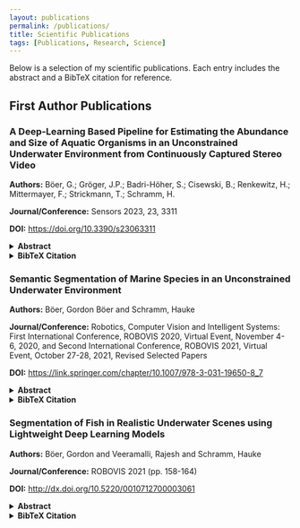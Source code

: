 ```yaml
---
layout: publications
permalink: /publications/
title: Scientific Publications
tags: [Publications, Research, Science]
---
```


<p>Below is a selection of my scientific publications. Each entry includes the abstract and a BibTeX citation for reference.</p>

<h2>First Author Publications</h2>

<div class="publications-list">

  <div class="publication-entry">
    <h3>A Deep-Learning Based Pipeline for Estimating the Abundance and Size of Aquatic Organisms in an Unconstrained Underwater Environment from Continuously Captured Stereo Video</h3>
    <p><strong>Authors:</strong> Böer, G.; Gröger, J.P.; Badri-Höher, S.; Cisewski, B.; Renkewitz, H.; Mittermayer, F.; Strickmann, T.; Schramm, H.</p>
    <p><strong>Journal/Conference:</strong> Sensors 2023, 23, 3311</p>
    <p><strong>DOI:</strong> <a href="https://doi.org/10.3390/s23063311" target="_blank">https://doi.org/10.3390/s23063311</a></p>
    <details>
      <summary><strong>Abstract</strong></summary>
      <p>
        The utilization of stationary underwater cameras is a modern and well-adapted approach to provide a continuous and cost-effective long-term solution to monitor underwater habitats of particular interest. A common goal of such monitoring systems is to gain better insight into the dynamics and condition of populations of various marine organisms, such as migratory or commercially relevant fish taxa. This paper describes a complete processing pipeline to automatically determine the abundance, type and estimate the size of biological taxa from stereoscopic video data captured by the stereo camera of a stationary Underwater Fish Observatory (UFO). A calibration of the recording system was carried out in situ and, afterward, validated using the synchronously recorded sonar data. The video data were recorded continuously for nearly one year in the Kiel Fjord, an inlet of the Baltic Sea in northern Germany. It shows underwater organisms in their natural behavior, as passive low-light cameras were used instead of active lighting to dampen attraction effects and allow for the least invasive recording possible. The recorded raw data are pre-filtered by an adaptive background estimation to extract sequences with activity, which are then processed by a deep detection network, i.e., Yolov5. This provides the location and type of organisms detected in each video frame of both cameras, which are used to calculate stereo correspondences following a basic matching scheme. In a subsequent step, the size and distance of the depicted organisms are approximated using the corner coordinates of the matched bounding boxes. The Yolov5 model employed in this study was trained on a novel dataset comprising 73,144 images and 92,899 bounding box annotations for 10 categories of marine animals. The model achieved a mean detection accuracy of 92.4%, a mean average precision (mAP) of 94.8% and an F1 score of 93%.
      </p>
    </details>
    <details>
      <summary><strong>BibTeX Citation</strong></summary>
      <pre>
@article{boer2023deep,
  title={A deep-learning based pipeline for estimating the abundance and size of aquatic organisms in an unconstrained underwater environment from continuously captured stereo video},
  author={B{\"o}er, Gordon and Gr{\"o}ger, Joachim Paul and Badri-H{\"o}her, Sabah and Cisewski, Boris and Renkewitz, Helge and Mittermayer, Felix and Strickmann, Tobias and Schramm, Hauke},
  journal={Sensors},
  volume={23},
  number={6},
  pages={3311},
  year={2023},
  publisher={MDPI}
}
 </pre>
</details>
</div>

<div class="publication-entry">
    <h3>Semantic Segmentation of Marine Species in an Unconstrained Underwater Environment</h3>
    <p><strong>Authors:</strong> Böer, Gordon Böer and Schramm, Hauke</p>
    <p><strong>Journal/Conference:</strong> Robotics, Computer Vision and Intelligent Systems: First International Conference, ROBOVIS 2020, Virtual Event, November 4-6, 2020, and Second International Conference, ROBOVIS 2021, Virtual Event, October 27-28, 2021, Revised Selected Papers</p>
    <p><strong>DOI:</strong> <a href="https://link.springer.com/chapter/10.1007/978-3-031-19650-8_7" target="_blank">https://link.springer.com/chapter/10.1007/978-3-031-19650-8_7</a></p>
    <details>
      <summary><strong>Abstract</strong></summary>
      <p>
        A non-invasive Underwater Fish Observatory (UFO) was developed and deployed on the seafloor to perform continuous recording of stereo video and sonar data as well as various oceanic parameters at a high temporal sampling rate. The acquired image data is processed to automatically detect, classify and measure the size of passing aquatic organisms. An important subtask in this pro-cessing chain is the semantic segmentation of the previously detected animals. Within this publication, a former segmentation system, that only considered a binary classification of fish and background, is extended to a multi-class seg-mentation system by including an additional species. Since the images usually contain a lot of background, the semantic segmentation is a problem with a high class imbalance, which demands special care in the choice of loss functions and evaluation metrics. Therefore, three different loss functions, namely Dice loss, Focal loss and Lovasz loss, which are well suited for class-imbalance problems, are investigated and their effect on the final mean intersection-over-union (IoU) on a separate test set is explored. For the given dataset, the model trained with a Focal loss performed best achieving an average, class specific IoU of 0.982 for the background class, 0.828 for the Aurelia aurita and 0.678 for the Gadus morhua.
      </p>
    </details>
    <details>
      <summary><strong>BibTeX Citation</strong></summary>
      <pre>
@inproceedings{boer2022semantic,
  title={Semantic Segmentation of Marine Species},
  author={B{\"o}er, Gordon and Schramm, Hauke},
  booktitle={Robotics, Computer Vision and Intelligent Systems: First International Conference, ROBOVIS 2020, Virtual Event, November 4-6, 2020, and Second International Conference, ROBOVIS 2021, Virtual Event, October 27-28, 2021, Revised Selected Papers},
  pages={131},
  year={2022},
  organization={Springer Nature}
}
 </pre>
</details>
</div>

<div class="publication-entry">
    <h3>Segmentation of Fish in Realistic Underwater Scenes using Lightweight Deep Learning Models</h3>
    <p><strong>Authors:</strong> Böer, Gordon and Veeramalli, Rajesh and Schramm, Hauke</p>
    <p><strong>Journal/Conference:</strong> ROBOVIS 2021 (pp. 158-164)</p>
    <p><strong>DOI:</strong> <a href="http://dx.doi.org/10.5220/0010712700003061" target="_blank">http://dx.doi.org/10.5220/0010712700003061</a></p>
    <details>
      <summary><strong>Abstract</strong></summary>
      <p>
        The semantic segmentation of fish in real underwater scenes is a challenging task and an important prerequisite for various processing steps. With a good segmentation result, it becomes possible to automatically extract the fish contour and derive morphological features, both of which can be used for species identification and fish biomass assessment. In this work, two deep learning models, DeepLabV3 and PSPNet, are investigated for their applicability to fish segmentation for a fish stock monitoring application with low light cameras. By pruning these networks and employing a different encoder, they become more suitable for systems with limited hardware, such as remotely operated or autonomously operated underwater vehicles. Both segmentation models are trained and evaluated on a novel dataset of underwater images showing Gadus morhua in its natural behavior. On a challenging test set, which includes fish recorded at difficult visibility conditions, the PSPNet performs best, and achieves an average pixel accuracy of 96.8% and an intersection-over-union between the predicted and the target mask of 73.8%. It achieves this with a very limited parameter set of 94,393 trainable parameters.
      </p>
    </details>
    <details>
      <summary><strong>BibTeX Citation</strong></summary>
      <pre>
@inproceedings{boer2021segmentation,
  title={Segmentation of Fish in Realistic Underwater Scenes using Lightweight Deep Learning Models.},
  author={B{\"o}er, Gordon and Veeramalli, Rajesh and Schramm, Hauke},
  booktitle={ROBOVIS},
  pages={158--164},
  year={2021}
}
 </pre>

    </details>
    </div>

<div class="publication-entry">
    <h3>Detection of Facial Landmarks in 3D Face Scans Using the Discriminative Generalized Hough Transform (DGHT)</h3>
    <p><strong>Authors:</strong> Böer, Gordon and Hahmann, Ferdinand and Buhr, Ines and Essig, Harald and Schramm, Hauke</p>
    <p><strong>Journal/Conference:</strong> Bildverarbeitung für die Medizin 2015: Algorithmen-Systeme-Anwendungen. Proceedings des Workshops vom 15. bis 17. März 2015 in Lübeck (pp. 299-304)</p>
    <p><strong>DOI:</strong> <a href="https://doi.org/10.1007/978-3-662-46224-9_52" target="_blank">https://doi.org/10.1007/978-3-662-46224-9_52</a></p>
    <details>
      <summary><strong>Abstract</strong></summary>
      <p>
        This paper presents the Discriminative Generalized Hough Transform (DGHT) as a technique to localize landmarks in 3D face scans. While the DGHT has been successfully used for the detection of landmarks in 2D and 3D images this work extends the framework to be used with triangle meshes for the first time. Instead of edge features and their respective gradient direction, the relative positions and orientations of the mesh faces are utilized to describe the geometric structures which are relevant for the detection of a specific landmark. Implementing a coarse-to-fine strategy at first a decimated version of the mesh is used to locate the global region of the point of interest, followed by more detailed localizations on higher resolution meshes. The utilized shape models are created in an automated, discriminative training process which assigns individual weights to the single model points, aiming at an increased localization rate. The technique has been applied to detect 38 anthropometric facial landmarks on 99 3D face scans. With an average error of 1.9mm, the most accurate detection was performed for the right alare, the average error when considering all landmarks amounts to 5.1 mm.
      </p>
    </details>
    <details>
      <summary><strong>BibTeX Citation</strong></summary>
      <pre>
@inproceedings{boer2015detection,
  title={Detection of Facial Landmarks in 3D Face Scans Using the Discriminative Generalized Hough Transform (DGHT)},
  author={B{\"o}er, Gordon and Hahmann, Ferdinand and Buhr, Ines and Essig, Harald and Schramm, Hauke},
  booktitle={Bildverarbeitung f{\"u}r die Medizin 2015: Algorithmen-Systeme-Anwendungen. Proceedings des Workshops vom 15. bis 17. M{\"a}rz 2015 in L{\"u}beck},
  pages={299--304},
  year={2015},
  organization={Springer}
}
 </pre>

    </details>
    </div>

</div>

<h2>Co-Author Publications</h2>

<div class="publications-list">

<div class="publication-entry">
    <h3>Development and operation of a novel non-invasive opto-acoustic underwater fish observatory in Kiel Bight, Southwestern Baltic Sea</h3>
    <p><strong>Authors:</strong> Gröger, Joachim P.  and Cisewski, Boris  and Badri-Hoeher, Sabah  and Böer, Gordon  and Boos, Karin  and Clemmesen, Catriona  and Cojocaru, Ala  and Dauben, Verena  and Hoeher, Peter A.  and Lehmann, Andreas  and Matz, Sebastian  and Mehrtens, Hela  and Mittermayer, Felix  and Renkewitz, Helge  and Schramm, Hauke  and Strickmann, Tobias  and Westphalen, Jonni  and Wilts, Thomas  and Winkler, Julian  and Wolf, Dennis  and Zenk, Oliver</p>
    <p><strong>Journal/Conference:</strong> Frontiers in Marine Science 11 (2024): 1425259</p>
    <p><strong>DOI:</strong> <a href="https://doi.org/10.3389/fmars.2024.1425259" target="_blank">https://doi.org/10.3389/fmars.2024.1425259</a></p>
    <details>
      <summary><strong>Abstract</strong></summary>
      <p>
        This study presents a trilateral test array of new opto-acoustic Underwater Fish Observatories (UFOs) that were operated and tested in Kiel Bight as part of the "UFOTriNet" project. While hydroacoustic and optical techniques have so far been used individually to observe and monitor fish stocks, we present a coupled hybrid system consisting of an optical device intended to scan the near-field as a subsample of a spatially larger medium-to-far-field, scanned by an acoustical device. The optical device consists of two residual light amplifying camera modules able to detect and classify various marine species at a high resolution in the range of at max 4 meters in the study area. To compensate for this spatial limitation, the acoustical component consists of a 2D imaging sonar with a maximum range of 50 m, albeit with a lower resolution. Species affiliation, morphometric characteristics of fish and other marine organisms were stereo-optically detected and classified in the nearfield, blended with acoustical activity in medium to far range, and projected onto the entire insonified area using a hybrid algorithm. Through the synchronous acquisition of multiparametric abiotic and biotic data, UFO allows an automatic, continuous, and non-invasive long-term monitoring of various fish and other marine species and their habitats at regional hotspots. An 86-day multiparametric sample revealing an abrupt shift from a clupeid fish to a gelatinous plankton dominated regime in summer / autumn 2021 in Kiel Fjord is used to demonstrate the potential of UFO for various applications.
      </p>
    </details>
    <details>
      <summary><strong>BibTeX Citation</strong></summary>
      <pre>
@article{groger2024development,
  title={Development and operation of a novel non-invasive opto-acoustic underwater fish observatory in Kiel Bight, Southwestern Baltic Sea},
  author={Gr{\"o}ger, Joachim P and Cisewski, Boris and Badri-Hoeher, Sabah and B{\"o}er, Gordon and Boos, Karin and Clemmesen, Catriona and Cojocaru, Ala and Dauben, Verena and Hoeher, Peter A and Lehmann, Andreas and others},
  journal={Frontiers in Marine Science},
  volume={11},
  pages={1425259},
  year={2024},
  publisher={Frontiers Media SA}
}
 </pre>
</details>
</div>

<div class="publication-entry">
    <h3>Self-attention and generative adversarial networks for algae monitoring</h3>
    <p><strong>Authors:</strong> Huynh, Nhut Hai and Böer, Gordon and Schramm, Hauke</p>
    <p><strong>Journal/Conference:</strong> European Journal of Remote Sensing 55.1 (2022): 10-22.</p>
    <p><strong>DOI:</strong> <a href="https://doi.org/10.1080/22797254.2021.2010605" target="_blank">https://doi.org/10.1080/22797254.2021.2010605</a></p>
    <details>
      <summary><strong>Abstract</strong></summary>
      <p>
        Water is important for the natural environment and human health. Monitoring algae concentrations yield information on the water quality. Compared with in situ measurements of water quality parameters, which are often complex and expensive, remote sensing techniques, using hyperspectral data analysis, are fast and cost-effective. The objectives of this study are (1) to estimate the algae concentrations from hyperspectral data using deep learning techniques, (2) to investigate the applicability of attention mechanisms in the analysis of hyperspectral data, and (3) to augment the training data using generative adversarial networks (GANs). The results show that the accuracy of deep learning techniques is 7.6% higher than that of simpler artificial neural networks. Compared to noise injection and principal component analysis-based data augmentation, the use of a GAN-based data augmentation method significantly improves the accuracy of algae concentration estimates (>5%). In addition, models with added attention mechanisms yield an on average 3.13% higher accuracy than those without attention techniques. This result demonstrates the improvement of spectral features of artificial hyperspectral data based on the self-attention approach, revealing the potential of attention techniques in hyperspectral remote sensing.
      </p>
    </details>
    <details>
      <summary><strong>BibTeX Citation</strong></summary>
      <pre>
@article{huynh2022self,
  title={Self-attention and generative adversarial networks for algae monitoring},
  author={Huynh, Nhut Hai and B{\"o}er, Gordon and Schramm, Hauke},
  journal={European Journal of Remote Sensing},
  volume={55},
  number={1},
  pages={10--22},
  year={2022},
  publisher={Taylor \& Francis}
}
 </pre>

    </details>
    </div>



<div class="publication-entry">
    <h3>Classification of voting patterns to improve the generalized Hough transform for epiphyses localization</h3>
    <p><strong>Authors:</strong> Hahmann, Ferdinand and Böer, Gordon and Gabriel, Eric and Deserno, Thomas M and Meyer, Carsten and Schramm, Hauke</p>
    <p><strong>Journal/Conference:</strong> Medical Imaging 2016: Computer-Aided Diagnosis (Vol. 9785, pp. 47-57)</p>
    <p><strong>DOI:</strong> <a href="https://doi.org/10.1117/12.2216173" target="_blank">https://doi.org/10.1117/12.2216173</a></p>
    <details>
      <summary><strong>Abstract</strong></summary>
      <p>
        This paper presents a general framework for object localization in medical (and non-medical) images. In particular, we focus on objects of well-defined shape, like epiphyseal regions in hand-radiographs, which are localized based on a voting framework using the Generalized Hough Transform (GHT). We suggest to combine the GHT voting with a classifier which rates the voting characteristics of the GHT model at individual Hough cells. Specifically, a Random Forest Classifier rates whether the model points, voting for an object position, constitute a regular shape or not, and this measure is combined with the GHT votes. With this technique, we achieve a success rate of 99.4% for localizing 12 epiphyseal regions of interest in 412 hand- radiographs. The mean error is 6.6 pixels on images with a mean resolution of 1185×2006 pixels. Furthermore, we analyze the influence of the radius of the local neighborhood which is considered in analyzing the voting characteristics of a Hough cell.
      </p>
    </details>
    <details>
      <summary><strong>BibTeX Citation</strong></summary>
      <pre>
@inproceedings{hahmann2016classification,
  title={Classification of voting patterns to improve the generalized Hough transform for epiphyses localization},
  author={Hahmann, Ferdinand and B{\"o}er, Gordon and Gabriel, Eric and Deserno, Thomas M and Meyer, Carsten and Schramm, Hauke},
  booktitle={Medical Imaging 2016: Computer-Aided Diagnosis},
  volume={9785},
  pages={47--57},
  year={2016},
  organization={SPIE}
}
 </pre>

    </details>
    </div>

<div class="publication-entry">
    <h3>Structured edge detection for improved object localization using the discriminative generalized Hough transform</h3>
    <p><strong>Authors:</strong> Gabriel, Eric and Hahmann, Ferdinand and Böer, Gordon and Schramm, Hauke and Meyer, Carsten</p>
    <p><strong>Journal/Conference:</strong> International Conference on Computer Vision Theory and Applications (Vol. 5, pp. 393-402).</p>
    <p><strong>DOI:</strong> <a href="https://doi.org/10.5220/0005722803930402" target="_blank">https://doi.org/10.5220/0005722803930402</a></p>
    <details>
      <summary><strong>Abstract</strong></summary>
      <p>
        Automatic localization of target objects in digital images is an important task in Computer Vision. The Generalized Hough Transform (GHT) and its variant, the Discriminative Generalized Hough Transform (DGHT), are model-based object localization algorithms which determine the most likely object position based on accumulated votes in the so-called Hough space. Many automatic localization algorithms - including the GHT and the DGHT - operate on edge images, using e.g. the Canny or the Sobel Edge Detector. However, if the image contains many edges not belonging to the object of interest (e.g. from other objects, background clutter, noise etc.), these edges cause misleading votes which increase the probability of localization errors. In this paper we investigate the effect of a more sophisticated edge detection algorithm, called Structured Edge Detector, on the performance of a DGHT-based object localization approach. This method utilizes information on the shape of the target object to substantially reduce the amount of non-object edges. Combining this technique with the DGHT leads to a significant localization performance improvement for automatic pedestrian and car detection.
      </p>
    </details>
    <details>
      <summary><strong>BibTeX Citation</strong></summary>
      <pre>
@inproceedings{gabriel2016structured,
  title={Structured edge detection for improved object localization using the discriminative generalized Hough transform},
  author={Gabriel, Eric and Hahmann, Ferdinand and B{\"o}er, Gordon and Schramm, Hauke and Meyer, Carsten},
  booktitle={International Conference on Computer Vision Theory and Applications},
  volume={5},
  pages={393--402},
  year={2016},
  organization={SCITEPRESS}
}
 </pre>

    </details>
    </div>



<div class="publication-entry">
    <h3>A shape consistency measure for improving the generalized Hough transform</h3>
    <p><strong>Authors:</strong> Hahmann, Ferdinand and Böer, Gordon and Gabriel, Eric and Meyer, Carsten and Schramm, Hauke</p>
    <p><strong>Journal/Conference:</strong> Proceedings VISAPP (2015)</p>
    <p><strong>URL:</strong> <a href="http://fhahmann.de/onewebmedia/papers/visapp2015.pdf" target="_blank">http://fhahmann.de/onewebmedia/papers/visapp2015.pdf</a></p>
    <details>
      <summary><strong>Abstract</strong></summary>
      <p>
        The Discriminative Generalized Hough Transform (DGHT) is a general object localization approach. Based on a training corpus with annotated target point locations it employs a discriminative training technique to generate weighted shape models for usage in a standard GHT voting procedure. The method has shown to successfully cover medium target object variability by aggregating model points, representing the different variants, in a single model. However, due to the independent treatment of model points in the GHT voting, mutually exclusive variations may support the same localization hypothesis, leading to false positives. The problem is addressed by analyzing the spatial pattern of model points, voting for a specific Hough cell, and learning the structural differences between successful and unsuccessful localizations. Random Forests are utilized to rate the regularity of model point patterns to provide the probability of a “regular shape”, indicating a successful localization. The approach is evaluated on a public corpus containing 3830 portrait images with strong head pose variation with a localization success rate of 99.2% for the iris of both eyes. This is an improvement of 2% compared to the DGHT baseline system which demonstrates the potential of the novel method to eliminatve an important source of mislocalizations.
      </p>
    </details>
    <details>
      <summary><strong>BibTeX Citation</strong></summary>
      <pre>
@article{hahmann2015shape,
  title={A shape consistency measure for improving the generalized Hough transform},
  author={Hahmann, Ferdinand and B{\"o}er, Gordon and Gabriel, Eric and Meyer, Carsten and Schramm, Hauke},
  journal={Proc. VISAPP},
  year={2015}
}
 </pre>

    </details>
    </div>

<div class="publication-entry">
    <h3>Epiphyses localization for bone age assessment using the discriminative generalized hough transform</h3>
    <p><strong>Authors:</strong> Hahmann, Ferdinand and Böer, Gordon and Deserno, Thomas M and Schramm, Hauke</p>
    <p><strong>Journal/Conference:</strong> Bildverarbeitung für die Medizin 2014: Algorithmen-Systeme-Anwendungen Proceedings des Workshops vom 16. bis 18. März 2014 in Aachen</p>
    <p><strong>DOI:</strong> <a href="https://doi.org/10.1007/978-3-642-54111-7_17" target="_blank">https://doi.org/10.1007/978-3-642-54111-7_17</a></p>
    
    <details>
      <summary><strong>Abstract</strong></summary>
      <p>
        This paper presents the Discriminative Generalized Hough Transform (DGHT) as a robust and accurate method for the localization of epiphyseal regions in radiographs of the left hand. The technique utilizes a discriminative training approach to generate shape models with individual positive and negative model point weights for the Generalized Hough Transform. The framework incorporates a multi-level approach which reduces the searched region in two zooming steps, using specifically trained DGHT shape models. In addition to the standard method, a novel landmark combination approach is presented. Here, the N-best lists of individual landmark localizations are combined with anatomical constraints to achieve a globally optimal localization result for all 12 considered epiphyseal regions of interest. The technique has been applied to extract 12 epiphyseal regions of interest for a subsequent automatic bone age assessment. It achieved a localization success rate of 98.1% on a corpus with 412 left hand radiographs covering the age range from 3 to 19 years.
      </p>
    </details>
    <details>
      <summary><strong>BibTeX Citation</strong></summary>
      <pre>
@inproceedings{hahmann2014epiphyses,
  title={Epiphyses localization for bone age assessment using the discriminative generalized hough transform},
  author={Hahmann, Ferdinand and B{\"o}er, Gordon and Deserno, Thomas M and Schramm, Hauke},
  booktitle={Bildverarbeitung f{\"u}r die Medizin 2014: Algorithmen-Systeme-Anwendungen Proceedings des Workshops vom 16. bis 18. M{\"a}rz 2014 in Aachen},
  pages={66--71},
  year={2014},
  organization={Springer}
}
 </pre>

    </details>
    </div>

<div class="publication-entry">
    <h3>Combination of facial landmarks for robust eye localization using the Discriminative Generalized Hough Transform</h3>
    <p><strong>Authors:</strong> Hahmann, Ferdinand and Böer, Gordon and Schramm, Hauke</p>
    <p><strong>Journal/Conference:</strong> International Conference of the BIOSIG Special Interest Group (BIOSIG). IEEE, 2013.</p>
    <p><strong>URL:</strong> <a href="https://cs.emis.de/LNI/Proceedings/Proceedings196/159.pdf" target="_blank">https://cs.emis.de/LNI/Proceedings/Proceedings196/159.pdf</a></p>
    
    <details>
      <summary><strong>Abstract</strong></summary>
      <p>
        The Discriminative Generalized Hough Transform (DGHT) is a general and robust automated object localization method, which has been shown to achieve state-of-the-art success rates in different application areas like medical image analysis and person localization. In this contribution the framework is enhanced by a novel fa-ciallandmark combination technique which is theoretically introduced and evaluated for an eye localization task on a public database. The technique applies individually trained DGHT models for the localization of different facial landmarks, combines the obtained Hough spaces into a 3D feature matrix and applies a specifically trained higher-level DGHT model for the final localization based on the given features. In addition to that, the framework is further improved by a task-specific multi-level approach which adjusts the zooming-in strategy with respect to relevant structures and confusable objects. With the new system it was possible to increase the iris localization rate from 96.6% to 97.9% on 3830 evaluation images. This result is promising, since the variation of the head pose in the database is quite large and the applied error measure considers the worst of a left and right eye localization attempt.
      </p>
    </details>
    <details>
      <summary><strong>BibTeX Citation</strong></summary>
      <pre>
@inproceedings{hahmann2013combination,
  title={Combination of facial landmarks for robust eye localization using the Discriminative Generalized Hough Transform},
  author={Hahmann, Ferdinand and B{\"o}er, Gordon and Schramm, Hauke},
  booktitle={2013 International Conference of the BIOSIG Special Interest Group (BIOSIG)},
  pages={1--12},
  year={2013},
  organization={IEEE}
}
 </pre>

    </details>
    </div>

<div class="publication-entry">
    <h3>Model interpolation for eye localization using the Discriminative Generalized Hough Transform</h3>
    <p><strong>Authors:</strong> Hahmann, Ferdinand and Ruppertshofen, Heike and Böer, Gordon and Schramm, Hauke</p>
    <p><strong>Journal/Conference:</strong> 2012 BIOSIG-Proceedings of the International Conference of Biometrics Special Interest Group (BIOSIG). IEEE, 2012.</p>
    <p><strong>URL:</strong> <a href="https://ieeexplore.ieee.org/abstract/document/6313546" target="_blank">https://ieeexplore.ieee.org/abstract/document/6313546</a></p>
    
    <details>
      <summary><strong>Abstract</strong></summary>
      <p>
        The Discriminative Generalized Hough Transform (DGHT) is a general method for the localization of arbitrary objects with well-defined shape, which has been successfully applied in medical image processing. In this contribution, the framework is used for eye localization in the public PUT face database. The DGHT combines the Generalized Hough Transform (GHT) with a discriminative training procedure to generate GHT shape models with individual positive and negative model point weights. Based on a set of training images with annotated target points, the individual votes of model points in the Hough space are combined in a maximum-entropy probability distribution and the free parameters are optimized with respect to the training error rate. The estimated model point specific weights reflect the important model structures to distinguish the target object from other confusable image parts. Additionally, the point weights allow for a determination of irrelevant parts in the model, which can be eliminated to make space for new model point candidates from training images with high localization error. The iterative training procedure of weight estimation, point elimination, testing on training images, and incorporation of new model point candidates is repeated until a stopping criterion is reached. Furthermore, the DGHT framework incorporates a multi-level approach, in which the searched region is reduced in 6 zooming steps, using individually trained shape models. In order to further enhance the robustness of the method, the DGHT framework is, for the first time, extended by a linear model interpolation for the trained left and right eye model. An evaluation on the PUT face database has shown a success rate of 99% for iris detection in frontal-view images and 97% if the test set contains a large head pose variability.
      </p>
    </details>
    <details>
      <summary><strong>BibTeX Citation</strong></summary>
      <pre>
@inproceedings{hahmann2012model,
  title={Model interpolation for eye localization using the Discriminative Generalized Hough Transform},
  author={Hahmann, Ferdinand and Ruppertshofen, Heike and B{\"o}er, Gordon and Schramm, Hauke},
  booktitle={2012 BIOSIG-Proceedings of the International Conference of Biometrics Special Interest Group (BIOSIG)},
  pages={1--12},
  year={2012},
  organization={IEEE}
}
 </pre>

    </details>
    </div>

<div class="publication-entry">
    <h3>Eye localization using the discriminative generalized hough transform</h3>
    <p><strong>Authors:</strong> Hahmann, Ferdinand and Ruppertshofen, Heike and Böer, Gordon and Stannarius, Ralf and Schramm, Hauke</p>
    <p><strong>Journal/Conference:</strong> Joint DAGM (German Association for Pattern Recognition) and OAGM Symposium (pp. 155-164). Berlin, Heidelberg: Springer Berlin Heidelberg.</p>
    <p><strong>DOI:</strong> <a href="https://doi.org/10.1007/978-3-642-32717-9_16" target="_blank">https://doi.org/10.1007/978-3-642-32717-9_16</a></p>
    
    <details>
      <summary><strong>Abstract</strong></summary>
      <p>
        The Discriminative Generalized Hough Transform (DGHT) has been successfully introduced as a general method for the localization of arbitrary objects with well-defined shape in medical images. In this contribution, the framework is, for the first time, applied to the localization of eyes in a public face database. Based on a set of training images with annotated target points, the training procedure combines the Hough space votes of individual shape model points into a probability distribution of the maximum-entropy family and optimizes the free parameters of this distribution with respect to the training error rate. This assigns individual positive and negative weights to the shape model points, reflecting important structures of the target object and confusable shapes, respectively. Additionally, the estimated weights allow to determine irrelevant parts in order to eliminate them from the model, making space for the incorporation of new model point candidates. These candidates are in turn identified from training images with remaining high localization error. The whole procedure of weight estimation, point elimination, testing on training images and incorporation of new model point hypotheses is iterated several times until a stopping criterion is met. The method is further enhanced by applying a multi-level approach, in which the searched region is reduced in 6 zooming steps, using individually trained shape models on each level. An evaluation on the PUT face database has shown that the system achieves a state-of-the-art success rate of 99% for iris detection in frontal-view images and 95% if the test set contains the full head pose variability.
      </p>
    </details>
    <details>
      <summary><strong>BibTeX Citation</strong></summary>
      <pre>
@inproceedings{hahmann2012eye,
  title={Eye localization using the discriminative generalized hough transform},
  author={Hahmann, Ferdinand and Ruppertshofen, Heike and B{\"o}er, Gordon and Stannarius, Ralf and Schramm, Hauke},
  booktitle={Joint DAGM (German Association for Pattern Recognition) and OAGM Symposium},
  pages={155--164},
  year={2012},
  organization={Springer}
}
 </pre>

    </details>
    </div>

  <!-- Add more publication entries below -->
</div>

